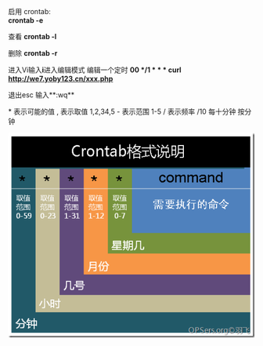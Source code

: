 启用 crontab:  
**crontab -e**

查看  **crontab -l**

删除 **crontab -r**

进入Vi输入**i**进入编辑模式
编辑一个定时
<b>00 \*/1  \*  \*  \* curl http://we7.yoby123.cn/xxx.php</b>

退出esc 输入**:wq**

\* 表示可能的值
\,  表示取值  1,2,34,5
\- 表示范围  1-5
\/ 表示频率  /10 每十分钟 按分钟

![](image/1.png)